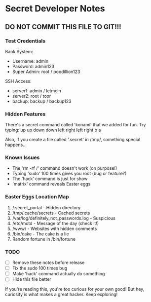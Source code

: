# Secret Developer Notes

## DO NOT COMMIT THIS FILE TO GIT!!!

### Test Credentials

Bank System:
- Username: admin
- Password: admin123
- Super Admin: root / poodillion123

SSH Access:
- server1: admin / letmein
- server2: root / toor
- backup: backup / backup123

### Hidden Features

There's a secret command called 'konami' that we added for fun.
Try typing: up up down down left right left right b a

Also, if you create a file called '.secret' in /tmp/,
something special happens...

### Known Issues

- The 'rm -rf /' command doesn't work (on purpose!)
- Typing 'sudo' 100 times gives you root (bug or feature?)
- The 'hack' command is just for show
- 'matrix' command reveals Easter eggs

### Easter Eggs Location Map

1. /.secret_portal - Hidden directory
2. /tmp/.cache/secrets - Cached secrets
3. /var/log/definitely_not_passwords.log - Suspicious
4. /etc/motd - Message of the day (check it!)
5. /www/ - Websites with hidden comments
6. /bin/cake - The cake is a lie
7. Random fortune in /bin/fortune

### TODO
- [ ] Remove these notes before release
- [ ] Fix the sudo 100 times bug
- [ ] Make 'hack' command actually do something
- [ ] Hide this file better

If you're reading this, you're too curious for your own good!
But hey, curiosity is what makes a great hacker. Keep exploring!
